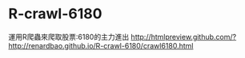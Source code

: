 # R-crawl-6180
運用R爬蟲來爬取股票:6180的主力進出
http://htmlpreview.github.com/?http://renardbao.github.io/R-crawl-6180/crawl6180.html
